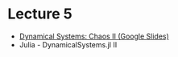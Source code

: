 # Lecture 5

* [Dynamical Systems: Chaos II (Google Slides)](https://docs.google.com/presentation/d/1SoMK0iEq6s7VqEm9Ddq5LS-x1mKQIIqygYsyNqbfu7M/edit?usp=sharing)
* Julia - DynamicalSystems.jl II